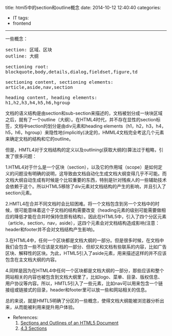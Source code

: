 title: html5中的section和outline概念
date: 2014-10-12 12:40:40
categories:
- IT
tags:
- frontend
---
一些概念：
<pre>
section: 区域、区块
outline: 大纲

sectioning root:
blockquote,body,details,dialog,fieldset,figure,td

sectioning content, sectioning elements:
article,aside,nav,section

heading content, heading elements:
h1,h2,h3,h4,h5,h6,hgroup
</pre>

文档的语义结构是由section和sub-section来描述的，文档被划分成一块块区域之后，就有了一个outline（大纲）。在HTML4时代，并不存在显性的section标签，文档中section的划分是由div元素和heading elements（h1，h2，h3，h4，h5，h6，hgroup）来隐性地(implicitly)决定的，HMML4文档完全考这几个元素来确定文档的结构和它的outline。

但是，HMTL4对于文档结构的定义以及outlining(获取大纲的)算法过于粗略，引发了很多问题：

1.HTML4对于什么是一个区块（section），以及它的作用域（scope）是如何定义的问题没有明确的说明，这导致由文档自动化生成文档大纲变得几乎不可能。而文档大纲自动生成有时候是个比较重要的东西，特别是针对残疾人的一些辅助技术会依赖于这个。所以HTML5移除了div元素对文档结构的产生的影响，并且引入了section元素。

2.HMTL4在合并不同文档时会比较困难。将一个文档包含到另一个文档中的时候，很可能意味着这个子文档的结构需要改变（heading元素的级别可能需要做相应的降低才能在合并时保持住原有结构）。因此在HTML5中，引入了四个分区元素（article，section，nav，aside），这四个元素会对文档结构造成影响(注意：header和footer并不会对文档结构产生影响)。

3.在HTML4中，任何一个区块都是文档大纲的一部分。但是很多时候，在文档中我们会包含一些不应该是文档的一部分、但却又和文档有些联系的内容，比如广告区块、解释性的区块。为此，HTML5引入了aside元素，用来描述这样的并不应该包含在主文档大纲的内容。

4.同样是因为在HTML4中任何一个区块都是文档大纲的一部分，那些应该和整个网站相关的内容也被包含到文档大纲里了，比如logo、菜单、目录、版权信息、用户协议等内容。所以，HMTL5引入了一些元素，比如nav可以用来包含一个链接组或链接式的目录，header和footer里可以放一些和网站相关的信息。

总的来说，就是HMTL5明确了分区的一些概念，使得文档大纲能被浏览器分析出来，从而能被利用来提升用户体验。

- References:
    1. [Sections and Outlines of an HTML5 Document](https://developer.mozilla.org/en-US/docs/Web/Guide/HTML/Sections_and_Outlines_of_an_HTML5_document)
    2. [4.3 Sections](https://html.spec.whatwg.org/multipage/semantics.html#sections)